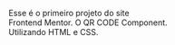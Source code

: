 Esse é o primeiro projeto do site<br> Frontend Mentor.
O QR CODE Component.<br> Utilizando HTML e CSS.
